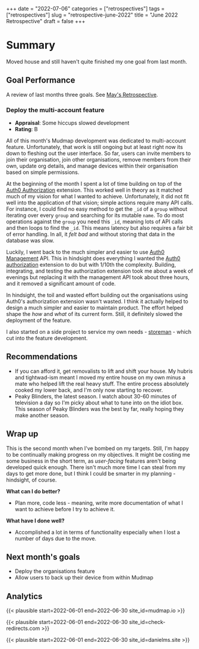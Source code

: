 +++ 
date = "2022-07-06"
categories = ["retrospectives"]
tags = ["retrospectives"]
slug = "retrospective-june-2022"
title = "June 2022 Retrospective"
draft = false 
+++

# Summary

Moved house and still haven't quite finished my one goal from last month.

## Goal Performance

A review of last months three goals. See [May's Retrospective][old-retro].

[old-retro]: /retrospectives/2022/retrospective-may-2022/

### Deploy the multi-account feature

- **Appraisal**: Some hiccups slowed development
- **Rating**: B

All of this month's Mudmap development was dedicated to multi-account feature. 
Unfortunately, that work is still ongoing but at least right now its down to fleshing out 
the user interface. So far, users can invite members to join their organisation, join other 
organisations, remove members from their own, update org details, and manage devices within 
their organisation based on simple permissions. 

At the beginning of the month I spent a lot of time building on top of the [Auth0 Authorization]
extension. This worked well in theory as it matched much of my vision for what I wanted to achieve. 
Unfortunately, it did not fit well into the application of that vision; simple actions require many
API calls. For instance, I could find no easy method to get the `_id` of a `group` without iterating
over every `group` and searching for its mutable `name`. To do most operations against the `group`
you need this `_id`, meaning lots of API calls and then loops to find the `_id`. This means 
latency but also requires a fair bit of error handling. In all, it *felt bad* and without 
storing that data in the database was slow.

Luckily, I went back to the much simpler and easier to use [Auth0 Management] API. This in hindsight
does everything I wanted the [Auth0 authorization] extension to do but with 1/10th the complexity. 
Building, integrating, and testing the authorization extension took me about a week of evenings but
replacing it with the management API took about three hours, and it removed a significant amount 
of code.

In hindsight, the toil and wasted effort building out the organisations using Auth0's 
authorization extension wasn't wasted. I think it actually helped to design a much simpler and 
easier to maintain product. The effort helped shape the *how* and *what* of its current form. Still,
it definitely slowed the deployment of the feature.

I also started on a side project to service my own needs - [storeman] - which cut into the feature 
development.

## Recommendations

- If you can afford it, get removalists to lift and shift your house. My hubris and tightwad-ism 
meant
I moved my entire house on my own minus a mate who helped lift the real heavy stuff. The entire 
process absolutely cooked my lower back, and I'm only now starting to recover. 
- Peaky Blinders, the latest season. I watch about 30-60 minutes of television a day so I'm picky 
about what to tune into on the idiot box. This season of Peaky Blinders was the best by far, 
really hoping they make another season.

## Wrap up

This is the second month when I've bombed on my targets. Still, I'm happy to be continually 
making progress on my objectives. It might be costing me some business in the short term, as 
*user-facing* features aren't being developed quick enough. There isn't much more time I can steal
from my days to get more done, but I think I could be smarter in my planning - hindsight, of course.


**What can I do better?**

- Plan more, code less - meaning, write more documentation of what I want to achieve before I try to achieve it.

**What have I done well?**

- Accomplished a lot in terms of functionality especially when I lost a number of days due to the move.

## Next month's goals

- Deploy the organisations feature
- Allow users to back up their device from within Mudmap

## Analytics

{{< plausible start=2022-06-01 end=2022-06-30 site_id=mudmap.io >}}


{{< plausible start=2022-06-01 end=2022-06-30 site_id=check-redirects.com >}}


{{< plausible start=2022-06-01 end=2022-06-30 site_id=danielms.site >}}


[wgd]: https://whatgotdone.com
[mudmap]: https://mudmap.io?ref=danielms.site
[Auth0 Authorization]: https://auth0.com/docs/api/authorization-extension
[auth0 management]: https://auth0.com/docs/api/management/v2
[storeman]: https://github.com/danielmichaels/storeman
